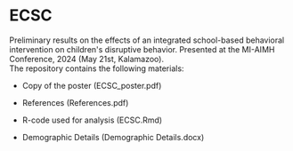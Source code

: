 # ECSC

Preliminary results on the effects of an integrated school-based behavioral intervention on children's disruptive behavior. Presented at the MI-AIMH Conference, 2024 (May 21st, Kalamazoo).\
The repository contains the following materials:

-   Copy of the poster (ECSC_poster.pdf)

-   References (References.pdf)

-   R-code used for analysis (ECSC.Rmd)

-   Demographic Details (Demographic Details.docx)
